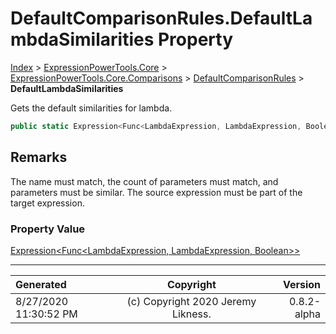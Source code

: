 ﻿# DefaultComparisonRules.DefaultLambdaSimilarities Property

[Index](../index.md) > [ExpressionPowerTools.Core](ExpressionPowerTools.Core.a.md) > [ExpressionPowerTools.Core.Comparisons](ExpressionPowerTools.Core.Comparisons.n.md) > [DefaultComparisonRules](ExpressionPowerTools.Core.Comparisons.DefaultComparisonRules.cs.md) > **DefaultLambdaSimilarities**

Gets the default similarities for lambda.

```csharp
public static Expression<Func<LambdaExpression, LambdaExpression, Boolean>> DefaultLambdaSimilarities { get; }
```

## Remarks

The name must match, the count of parameters must match, and parameters must be similar.
            The source expression must be part of the target expression.

### Property Value

 [Expression&lt;Func&lt;LambdaExpression, LambdaExpression, Boolean>>](https://docs.microsoft.com/dotnet/api/system.linq.expressions.expression-1) 


---

| Generated | Copyright | Version |
| :-- | :-: | --: |
| 8/27/2020 11:30:52 PM | (c) Copyright 2020 Jeremy Likness. | 0.8.2-alpha |
